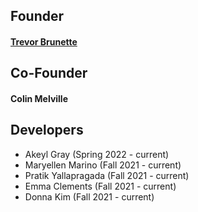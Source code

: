## Founder
#### [Trevor Brunette](http://www.trevorbru.net/)


## Co-Founder
#### Colin Melville

## Developers
- Akeyl Gray (Spring 2022 - current)
- Maryellen Marino (Fall 2021 - current)  
- Pratik Yallapragada (Fall 2021 - current)  
- Emma Clements (Fall 2021 - current)  
- Donna Kim (Fall 2021 - current)
